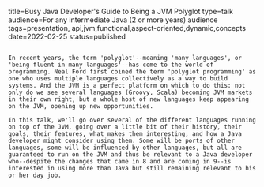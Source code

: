 title=Busy Java Developer's Guide to Being a JVM Polyglot
type=talk
audience=For any intermediate Java (2 or more years) audience
tags=presentation, api,jvm,functional,aspect-oriented,dynamic,concepts
date=2022-02-25
status=published
~~~~~~

In recent years, the term 'polyglot'--meaning 'many languages', or 'being fluent in many languages'--has come to the world of programming. Neal Ford first coined the term 'polyglot programming' as one who uses multiple languages collectively as a way to build systems. And the JVM is a perfect platform on which to do this: not only do we see several languages (Groovy, Scala) becoming JVM markets in their own right, but a whole host of new languages keep appearing on the JVM, opening up new opportunities.

In this talk, we'll go over several of the different languages running on top of the JVM, going over a little bit of their history, their goals, their features, what makes them interesting, and how a Java developer might consider using them. Some will be ports of other languages, some will be influenced by other languages, but all are guaranteed to run on the JVM and thus be relevant to a Java developer who--despite the changes that came in 8 and are coming in 9--is interested in using more than Java but still remaining relevant to his or her day job.
    
